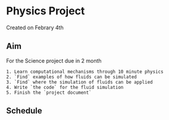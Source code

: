 # **Physics Project**
Created on Febrary 4th


## Aim
For the Science project due in 2 month
```
1. Learn computational mechanisms through 10 minute physics
2. `Find` examples of how fluids can be simulated
3. `Find` where the simulation of fluids can be applied
4. Write `the code` for the fluid simulation
5. Finish the `project document`
```

## Schedule



